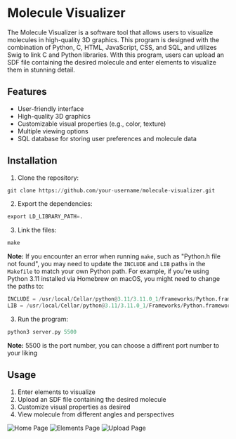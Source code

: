 # Molecule Visualizer

The Molecule Visualizer is a software tool that allows users to visualize molecules in high-quality 3D graphics. This program is designed with the combination of Python, C, HTML, JavaScript, CSS, and SQL, and utilizes Swig to link C and Python libraries. With this program, users can upload an SDF file containing the desired molecule and enter elements to visualize them in stunning detail.

## Features

- User-friendly interface
- High-quality 3D graphics
- Customizable visual properties (e.g., color, texture)
- Multiple viewing options
- SQL database for storing user preferences and molecule data

## Installation

1. Clone the repository:

```python
git clone https://github.com/your-username/molecule-visualizer.git
```

2. Export the dependencies:

```python
export LD_LIBRARY_PATH=.
```

3. Link the files:

```python
make
```

**Note:** If you encounter an error when running `make`, such as "Python.h file not found", you may need to update the `INCLUDE` and `LIB` paths in the `Makefile` to match your own Python path. For example, if you're using Python 3.11 installed via Homebrew on macOS, you might need to change the paths to:
```python
INCLUDE = /usr/local/Cellar/python@3.11/3.11.0_1/Frameworks/Python.framework/Versions/3.11/include/python3.11
LIB = /usr/local/Cellar/python@3.11/3.11.0_1/Frameworks/Python.framework/Versions/3.11/lib
```

3. Run the program:

```python
python3 server.py 5500
```

**Note:** 5500 is the port number, you can choose a diffirent port number to your liking

## Usage

1. Enter elements to visualize
2. Upload an SDF file containing the desired molecule
3. Customize visual properties as desired
4. View molecule from different angles and perspectives

![Home Page](https://imgur.com/RPMW807)
![Elements Page](https://i.imgur.com/2Ut7hV9.png)
![Upload Page](https://imgur.com/pmnobQP)

